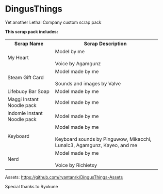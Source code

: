 # DingusThings

Yet another Lethal Company custom scrap pack

**This scrap pack includes:**

<table>
	<tr>
		<th>
			Scrap Name
		</th>
		<th>
			Scrap Description
		</th>
	</tr>
	<tr>
		<td>
			My Heart
		</td>
		<td>
			Model by me
			<br/><br/>
			Voice by Agamgunz
		</td>
	</tr>
	<tr>
		<td>
			Steam Gift Card
		</td>
		<td>
			Model made by me
			<br/><br/>
			Sounds and images by Valve
		</td>
	</tr>
	<tr>
		<td>
			Lifebuoy Bar Soap
		</td>
		<td>
			Model made by me
		</td>
	</tr>
	<tr>
		<td>
			Maggi Instant Noodle pack
		</td>
		<td>
			Model made by me
		</td>
	</tr>
	<tr>
		<td>
			Indomie Instant Noodle pack
		</td>
		<td>
			Model made by me
		</td>
	</tr>
	<tr>
		<td>
			Keyboard
		</td>
		<td>
			Model made by me
			<br/><br/>
			Keyboard sounds by Pinguwow, Mikacchi, LunaIc3, Agamgunz, Kayeo, and me
		</td>
	</tr>
	<tr>
		<td>
			Nerd
		</td>
		<td>
			Model made by me
			<br/><br/>
			Voice by Richietxy
		</td>
	</tr>
</table>

Assets: https://github.com/ryantanrk/DingusThings-Assets

Special thanks to Ryokune
